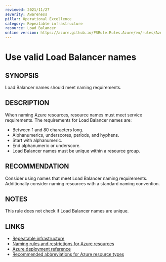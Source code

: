 ```yaml
---
reviewed: 2021/11/27
severity: Awareness
pillar: Operational Excellence
category: Repeatable infrastructure
resource: Load Balancer
online version: https://azure.github.io/PSRule.Rules.Azure/en/rules/Azure.LB.Name/
---
```


# Use valid Load Balancer names

## SYNOPSIS

Load Balancer names should meet naming requirements.

## DESCRIPTION

When naming Azure resources, resource names must meet service requirements.
The requirements for Load Balancer names are:

- Between 1 and 80 characters long.
- Alphanumerics, underscores, periods, and hyphens.
- Start with alphanumeric.
- End alphanumeric or underscore.
- Load Balancer names must be unique within a resource group.

## RECOMMENDATION

Consider using names that meet Load Balancer naming requirements.
Additionally consider naming resources with a standard naming convention.

## NOTES

This rule does not check if Load Balancer names are unique.

## LINKS

- [Repeatable infrastructure](https://learn.microsoft.com/azure/architecture/framework/devops/automation-infrastructure)
- [Naming rules and restrictions for Azure resources](https://docs.microsoft.com/azure/azure-resource-manager/management/resource-name-rules)
- [Azure deployment reference](https://docs.microsoft.com/azure/templates/microsoft.network/loadbalancers)
- [Recommended abbreviations for Azure resource types](https://docs.microsoft.com/azure/cloud-adoption-framework/ready/azure-best-practices/resource-abbreviations)
